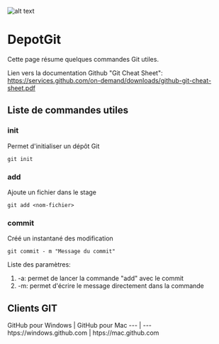 ![alt text](https://cdn-images-1.medium.com/max/1397/1*yGFvyglXcEt-ZOV3IWQTdw.jpeg "Logo Git")

# DepotGit

Cette page résume quelques commandes Git utiles.

Lien vers la documentation Github "Git Cheat Sheet": https://services.github.com/on-demand/downloads/github-git-cheat-sheet.pdf 

## Liste de commandes utiles

### init
Permet d'initialiser un dépôt Git
```
git init
```
### add
Ajoute un fichier dans le stage
```
git add <nom-fichier>
```
### commit
Créé un instantané des modification
```
git commit - m "Message du commit"
```
Liste des paramètres:
1. -a: permet de lancer la commande "add" avec le commit
2. -m: permet d'écrire le message directement dans la commande

## Clients GIT
[comment]: <> (Vous permet de profiter d'une interface graphique pour la gestion de vos dépôt.)
GitHub pour Windows | GitHub pour Mac
--- | ---
htps://windows.github.com | htps://mac.github.com